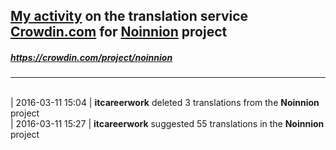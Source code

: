 ## [My activity](https://crowdin.com/profile/itcareerwork/activity "My profile") on the translation service [Crowdin.com](https://crowdin.com "crowdin.com") for [Noinnion](https://crowdin.com/project/noinnion "Noinnion Crowdin") project
##### <https://crowdin.com/project/noinnion>
***
<br>| 2016-03-11 15:04 | **itcareerwork** deleted 3 translations from the **Noinnion** project
<br>| 2016-03-11 15:27 | **itcareerwork** suggested 55 translations in the **Noinnion** project

